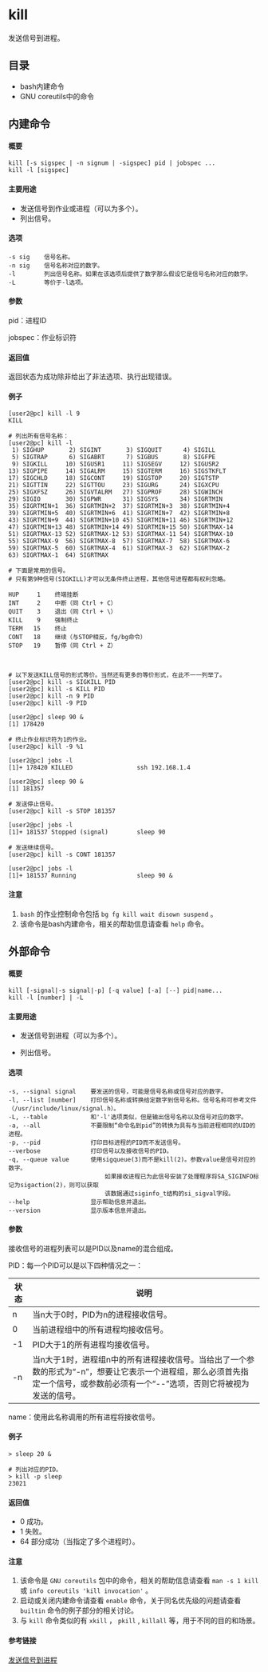 #  kill

发送信号到进程。

##  目录

  * bash内建命令 
  * GNU coreutils中的命令 

##  内建命令

####  概要

    
    
    kill [-s sigspec | -n signum | -sigspec] pid | jobspec ...
    kill -l [sigspec]
    

####  主要用途

  * 发送信号到作业或进程（可以为多个）。 
  * 列出信号。 

####  选项

    
    
    -s sig    信号名称。
    -n sig    信号名称对应的数字。
    -l        列出信号名称。如果在该选项后提供了数字那么假设它是信号名称对应的数字。
    -L        等价于-l选项。
    

####  参数

pid：进程ID

jobspec：作业标识符

####  返回值

返回状态为成功除非给出了非法选项、执行出现错误。

####  例子

    
    
    [user2@pc] kill -l 9
    KILL
    
    # 列出所有信号名称：
    [user2@pc] kill -l
     1) SIGHUP       2) SIGINT       3) SIGQUIT      4) SIGILL
     5) SIGTRAP      6) SIGABRT      7) SIGBUS       8) SIGFPE
     9) SIGKILL     10) SIGUSR1     11) SIGSEGV     12) SIGUSR2
    13) SIGPIPE     14) SIGALRM     15) SIGTERM     16) SIGSTKFLT
    17) SIGCHLD     18) SIGCONT     19) SIGSTOP     20) SIGTSTP
    21) SIGTTIN     22) SIGTTOU     23) SIGURG      24) SIGXCPU
    25) SIGXFSZ     26) SIGVTALRM   27) SIGPROF     28) SIGWINCH
    29) SIGIO       30) SIGPWR      31) SIGSYS      34) SIGRTMIN
    35) SIGRTMIN+1  36) SIGRTMIN+2  37) SIGRTMIN+3  38) SIGRTMIN+4
    39) SIGRTMIN+5  40) SIGRTMIN+6  41) SIGRTMIN+7  42) SIGRTMIN+8
    43) SIGRTMIN+9  44) SIGRTMIN+10 45) SIGRTMIN+11 46) SIGRTMIN+12
    47) SIGRTMIN+13 48) SIGRTMIN+14 49) SIGRTMIN+15 50) SIGRTMAX-14
    51) SIGRTMAX-13 52) SIGRTMAX-12 53) SIGRTMAX-11 54) SIGRTMAX-10
    55) SIGRTMAX-9  56) SIGRTMAX-8  57) SIGRTMAX-7  58) SIGRTMAX-6
    59) SIGRTMAX-5  60) SIGRTMAX-4  61) SIGRTMAX-3  62) SIGRTMAX-2
    63) SIGRTMAX-1  64) SIGRTMAX
    
    # 下面是常用的信号。
    # 只有第9种信号(SIGKILL)才可以无条件终止进程，其他信号进程都有权利忽略。
    
    HUP     1    终端挂断
    INT     2    中断（同 Ctrl + C）
    QUIT    3    退出（同 Ctrl + \）
    KILL    9    强制终止
    TERM   15    终止
    CONT   18    继续（与STOP相反，fg/bg命令）
    STOP   19    暂停（同 Ctrl + Z）
    
    
    
    # 以下发送KILL信号的形式等价。当然还有更多的等价形式，在此不一一列举了。
    [user2@pc] kill -s SIGKILL PID
    [user2@pc] kill -s KILL PID
    [user2@pc] kill -n 9 PID
    [user2@pc] kill -9 PID
    
    [user2@pc] sleep 90 &
    [1] 178420
    
    # 终止作业标识符为1的作业。
    [user2@pc] kill -9 %1
    
    [user2@pc] jobs -l
    [1]+ 178420 KILLED                  ssh 192.168.1.4
    
    [user2@pc] sleep 90 &
    [1] 181357
    
    # 发送停止信号。
    [user2@pc] kill -s STOP 181357
    
    [user2@pc] jobs -l
    [1]+ 181537 Stopped (signal)        sleep 90
    
    # 发送继续信号。
    [user2@pc] kill -s CONT 181357
    
    [user2@pc] jobs -l
    [1]+ 181537 Running                 sleep 90 &
    

####  注意

  1. ` bash ` 的作业控制命令包括 ` bg fg kill wait disown suspend ` 。 
  2. 该命令是bash内建命令，相关的帮助信息请查看 ` help ` 命令。 

##  外部命令

####  概要

    
    
    kill [-signal|-s signal|-p] [-q value] [-a] [--] pid|name...
    kill -l [number] | -L
    

####  主要用途

  * 发送信号到进程（可以为多个）。 

  * 列出信号。 

####  选项

    
    
    -s, --signal signal    要发送的信号，可能是信号名称或信号对应的数字。
    -l, --list [number]    打印信号名称或转换给定数字到信号名称。信号名称可参考文件（/usr/include/linux/signal.h）。
    -L, --table            和'-l'选项类似，但是输出信号名称以及信号对应的数字。
    -a, --all              不要限制“命令名到pid”的转换为具有与当前进程相同的UID的进程。
    -p, --pid              打印目标进程的PID而不发送信号。
    --verbose              打印信号以及接收信号的PID。
    -q, --queue value      使用sigqueue(3)而不是kill(2)。参数value是信号对应的数字。
                               如果接收进程已为此信号安装了处理程序将SA_SIGINFO标记为sigaction(2)，则可以获取
                               该数据通过siginfo_t结构的si_sigval字段。
    --help                 显示帮助信息并退出。
    --version              显示版本信息并退出。
    

####  参数

接收信号的进程列表可以是PID以及name的混合组成。

PID：每一个PID可以是以下四种情况之一：

状态  |  说明  
---|---  
n  |  当n大于0时，PID为n的进程接收信号。  
0  |  当前进程组中的所有进程均接收信号。  
-1  |  PID大于1的所有进程均接收信号。   
-n  |  当n大于1时，进程组n中的所有进程接收信号。当给出了一个参数的形式为“-n”，想要让它表示一个进程组，那么必须首先指定一个信号，或参数前必须有一个“--”选项，否则它将被视为发送的信号。   
  
name：使用此名称调用的所有进程将接收信号。

####  例子

    
    
    > sleep 20 &
    
    # 列出对应的PID。
    > kill -p sleep
    23021
    

####  返回值

  * 0 成功。 
  * 1 失败。 
  * 64 部分成功（当指定了多个进程时）。 

####  注意

  1. 该命令是 ` GNU coreutils ` 包中的命令，相关的帮助信息请查看 ` man -s 1 kill ` 或 ` info coreutils 'kill invocation' ` 。 
  2. 启动或关闭内建命令请查看 ` enable ` 命令，关于同名优先级的问题请查看 ` builtin ` 命令的例子部分的相关讨论。 
  3. 与 ` kill ` 命令类似的有 ` xkill ` ， ` pkill ` , ` killall ` 等，用于不同的目的和场景。 

####  参考链接

[ 发送信号到进程 ](https://bash.cyberciti.biz/guide/Sending_signal_to_Processes)

